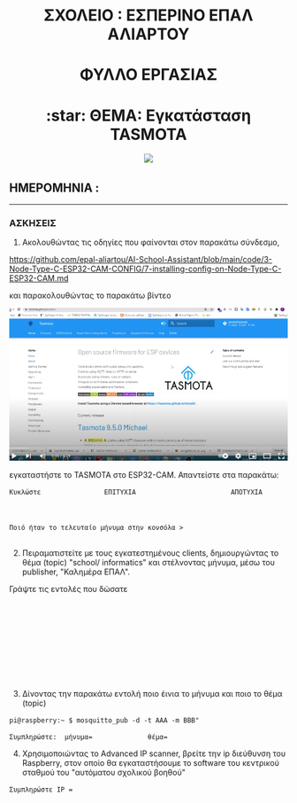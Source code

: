 <!-- title only -->
<h1 align="center"> ΣΧΟΛΕΙΟ :  ΕΣΠΕΡΙΝΟ ΕΠΑΛ ΑΛΙΑΡΤΟΥ </h1>

<!-- title with div -->
<div align="center"> <h1 align="center"> ΦΥΛΛΟ ΕΡΓΑΣΙΑΣ</h1> </div>

<div align="center"> <h1> :star:   ΘΕΜΑ: Εγκατάσταση   TASMOTA </h1>  </div>

<p align="center"><img src="https://tasmota.github.io/docs/_media/frontlogo.svg"></p>

## ΗΜΕΡΟΜΗΝΙΑ :

---


### ΑΣΚΗΣΕΙΣ
 
1. Ακολουθώντας τις οδηγίες που φαίνονται στον παρακάτω σύνδεσμο,

https://github.com/epal-aliartou/AI-School-Assistant/blob/main/code/3-Node-Type-C-ESP32-CAM-CONFIG/7-installing-config-on-Node-Type-C-ESP32-CAM.md

και παρακολουθώντας το παρακάτω βίντεο

[![Watch the video](/images/1-firmware-Tasmota.png)](https://youtu.be/TXi_Rk6sHGg)

 εγκαταστήστε το TASMOTA στο ESP32-CAM. Απαντείστε στα παρακάτω:


```
Κυκλώστε                ΕΠΙΤΥΧΙΑ                        ΑΠΟΤΥΧΙΑ 



Ποιό ήταν το τελευταίο μήνυμα στην κονσόλα >


```



2. Πειραματιστείτε με τους εγκατεστημένους  clients,  δημιουργώντας το θέμα (topic) "school/ informatics" και στέλνοντας μήνυμα, μέσω του publisher,  "Καλημέρα ΕΠΑΛ".

Γράψτε τις εντολές  που δώσατε
```










```


3. Δίνοντας την παρακάτω εντολή ποιο έινια το μήνυμα και ποιο το θέμα (topic)
```
pi@raspberry:~ $ mosquitto_pub -d -t AAA -m BBB"
```
```
Συμπληρώστε:  μήνυμα=              θέμα=
```

  
 4. Χρησιμοποιώντας το Advanced IP scanner, βρείτε την ip διεύθυνση του Raspberry, στον οποίο θα εγκαταστήσουμε το software του κεντρικού σταθμού του "αυτόματου σχολικού βοηθού"


```
Συμπληρώστε IP =
```


